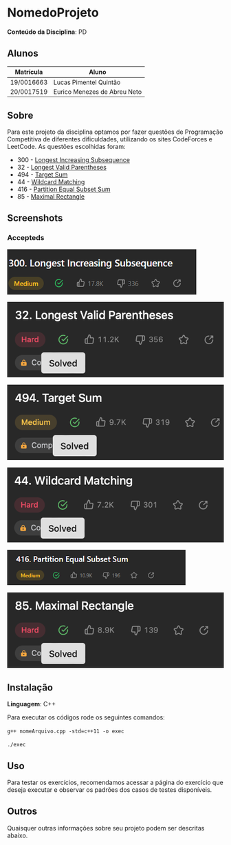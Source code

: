 # NomedoProjeto

**Conteúdo da Disciplina**: PD<br>

## Alunos

| Matrícula  | Aluno                        |
| ---------- | ---------------------------- |
| 19/0016663 | Lucas Pimentel Quintão       |
| 20/0017519 | Eurico Menezes de Abreu Neto |

## Sobre

Para este projeto da disciplina optamos por fazer questões de Programação Competitiva de diferentes dificuldades, utilizando os sites CodeForces e LeetCode. As questões escolhidas foram:

- 300 - [Longest Increasing Subsequence](https://leetcode.com/problems/longest-increasing-subsequence/)
- 32 - [Longest Valid Parentheses](https://leetcode.com/problems/longest-valid-parentheses/description/)
- 494 - [Target Sum](https://leetcode.com/problems/target-sum/description/)
- 44 - [Wildcard Matching](https://leetcode.com/problems/wildcard-matching/description/)
- 416 - [Partition Equal Subset Sum](https://leetcode.com/problems/partition-equal-subset-sum/description/)
- 85 - [Maximal Rectangle](https://leetcode.com/problems/maximal-rectangle/description/)

## Screenshots

### Accepteds

![image](./assets/LIS-AC.png)

![image](./assets/LVP-AC.png)

![image](./assets/TS-AC.png)

![image](./assets/WM-AC.png)

![image](./assets/416-AC.png)

![image](./assets/MR-AC.png)

## Instalação

**Linguagem**: C++

Para executar os códigos rode os seguintes comandos:

<code>g++ nomeArquivo.cpp -std=c++11 -o exec</code>

<code>./exec</code>

## Uso

Para testar os exercícios, recomendamos acessar a página do exercício que deseja executar e observar os padrões dos casos de testes disponíveis.

## Outros

Quaisquer outras informações sobre seu projeto podem ser descritas abaixo.
